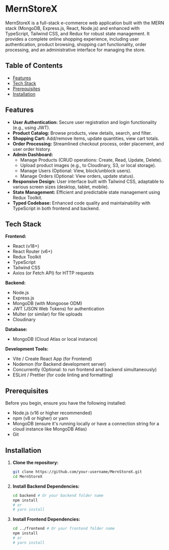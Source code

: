 
# MernStoreX

MernStoreX is a full-stack e-commerce web application built with the MERN stack (MongoDB, Express.js, React, Node.js) and enhanced with TypeScript, Tailwind CSS, and Redux for robust state management. It provides a complete online shopping experience, including user authentication, product browsing, shopping cart functionality, order processing, and an administrative interface for managing the store.


## Table of Contents

-   [Features](#features)
-   [Tech Stack](#tech-stack)
-   [Prerequisites](#prerequisites)
-   [Installation](#installation)


## Features

-   **User Authentication:** Secure user registration and login functionality (e.g., using JWT).
-   **Product Catalog:** Browse products, view details, search, and filter.
-   **Shopping Cart:** Add/remove items, update quantities, view cart totals.
-   **Order Processing:** Streamlined checkout process, order placement, and user order history.
-   **Admin Dashboard:**
    -   Manage Products (CRUD operations: Create, Read, Update, Delete).
    -   Upload product images (e.g., to Cloudinary, S3, or local storage).
    -   Manage Users (Optional: View, block/unblock users).
    -   Manage Orders (Optional: View orders, update status).
-   **Responsive Design:** User interface built with Tailwind CSS, adaptable to various screen sizes (desktop, tablet, mobile).
-   **State Management:** Efficient and predictable state management using Redux Toolkit.
-   **Typed Codebase:** Enhanced code quality and maintainability with TypeScript in both frontend and backend.

## Tech Stack

**Frontend:**
-   React (v18+)
-   React Router (v6+)
-   Redux Toolkit
-   TypeScript
-   Tailwind CSS
-   Axios (or Fetch API) for HTTP requests

**Backend:**
-   Node.js
-   Express.js
-   MongoDB (with Mongoose ODM)
-   JWT (JSON Web Tokens) for authentication
-   Multer (or similar) for file uploads
-   Cloudinary  <!-- Choose one or specify -->

**Database:**
-   MongoDB (Cloud Atlas or local instance)

**Development Tools:**
-   Vite / Create React App (for Frontend) <!-- Specify which one you used -->
-   Nodemon (for Backend development server)
-   Concurrently (Optional: to run frontend and backend simultaneously)
-   ESLint / Prettier (for code linting and formatting)

## Prerequisites

Before you begin, ensure you have the following installed:
-   Node.js (v16 or higher recommended)
-   npm (v8 or higher) or yarn
-   MongoDB (ensure it's running locally or have a connection string for a cloud instance like MongoDB Atlas)
-   Git

## Installation

1.  **Clone the repository:**
    ```bash
    git clone https://github.com/your-username/MernStoreX.git
    cd MernStoreX
    ```

2.  **Install Backend Dependencies:**
    ```bash
    cd backend # Or your backend folder name
    npm install
    # or
    # yarn install
    ```

3.  **Install Frontend Dependencies:**
    ```bash
    cd ../frontend # Or your frontend folder name
    npm install
    # or
    # yarn install
    ```

